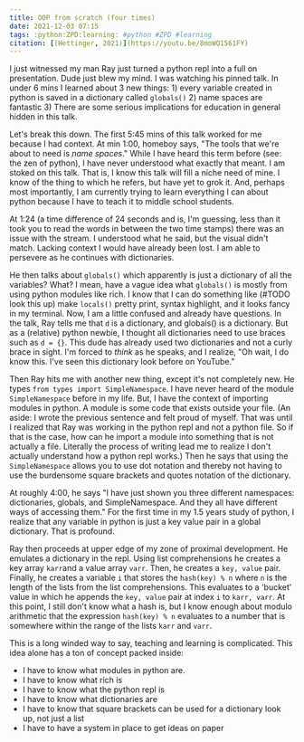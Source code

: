```yaml
---
title: OOP from scratch (four times)
date: 2021-12-03 07:15
tags: :python:ZPD:learning: #python #ZPD #learning
citation: [(Hettinger, 2021)](https://youtu.be/8moWQ1561FY)
---
```


I just witnessed my man Ray just turned a python repl into a full on presentation. Dude just blew my mind. I was watching his pinned talk. In under 6 mins I learned about 3 new things: 1) every variable created in python is saved in a dictionary called `globals()` 2) name spaces are fantastic 3) There are some serious implications for education in general hidden in this talk.

Let's break this down. The first 5:45 mins of this talk worked for me because I had context. At min 1:00, homeboy says, "The tools that we're about to need is *name spaces*." While I have heard this term before (see: the zen of python), I have never understood what exactly that meant. I am stoked on this talk. That is, I know this talk will fill a niche need of mine. I know of the thing to which he refers, but have yet to grok it. And, perhaps most importantly, I am currently trying to learn everything I can about python because I have to teach it to middle school students. 

At 1:24 (a time difference of 24 seconds and is, I'm guessing, less than it took you to read the words in between the two time stamps) there was an issue with the stream. I understood what he said, but the visual didn't match. Lacking context I would have already been lost. I am able to persevere as he continues with dictionaries. 

He then talks about `globals()` which apparently is just a dictionary of all the variables? What? I mean, have a vague idea what `globals()` is mostly from using python modules like rich. I know that I can do something like (#TODO look this up) make `locals()` pretty print, syntax highlight, and it looks fancy in my terminal. Now, I am a little confused and already have questions. In the talk, Ray tells me that `d` is a dictionary, and globals() is a dictionary. But as a (relative) python newbie, I thought all dictionaries need to use braces such as `d = {}`. This dude has already used two dictionaries and not a curly brace in sight. I'm forced to *think* as he speaks, and I realize, "Oh wait, I do know this. I've seen this dictionary look before on YouTube." 

Then Ray hits me with another new thing, except it's not completely new. He types `from types import SimpleNamespace`. I have never heard of the module `SimpleNamespace` before in my life. But, I have the context of importing modules in python. A module is some code that exists outside your file. (An aside: I wrote the previous sentence and felt proud of myself. That was until I realized that Ray was working in the python repl and not a python file. So if that is the case, how can he import a module into something that is not actually a file. Literally the process of writing lead me to realize I don't actually understand how a python repl works.) Then he says that using the `SimpleNamespace` allows you to use dot notation and thereby not having to use the burdensome square brackets and quotes notation of the dictionary.

At roughly 4:00, he says "I have just shown you three different namespaces: dictionaries, globals, and SimpleNamespace. And they all have different ways of accessing them." For the first time in my 1.5 years study of python, I realize that any variable in python is just a key value pair in a global dictionary. That is profound. 

Ray then proceeds at upper edge of my zone of proximal development. He emulates a dictionary in the repl. Using list comprehensions he creates a key array `karr`and a value array `varr`. Then, he creates a `key, value` pair. Finally, he creates a variable `i` that stores the `hash(key) % n` where `n` is the length of the lists from the list comprehensions. This evaluates to a 'bucket' value in which he appends the `key, value` pair at index `i` to `karr, varr`. At this point, I still don't know what a hash is, but I know enough about modulo arithmetic that the expression `hash(key) % n` evaluates to a number that is somewhere within the range of the lists `karr` and `varr`.


This is a long winded way to say, teaching and learning is complicated.  This idea alone has a ton of concept packed inside:
- I have to know what modules in python are. 
- I have to know what rich is
- I have to know what the python repl is
- I have to know what dictionaries are
- I have to know that square brackets can be used for a dictionary look up, not just a list
- I have to have a system in place to get ideas on paper
